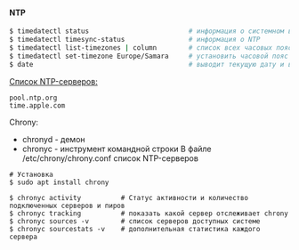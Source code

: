 #### NTP


```bash
$ timedatectl status                         # информация о системном времени
$ timedatectl timesync-status                # информация о NTP 
$ timedatectl list-timezones | column        # список всех часовых поясов из каталога /usr/share/zoneinfo/
$ timedatectl set-timezone Europe/Samara     # установить часовой пояс
$ date                                       # выводит текущую дату и время
```

[Список NTP-серверов:](https://support.ntp.org/Servers/StratumTwoTimeServers)
```
pool.ntp.org
time.apple.com
```

Chrony:
- chronyd - демон
- chronyc - инструмент командной строки
В файле /etc/chrony/chrony.conf список NTP-серверов
```
# Установка
$ sudo apt install chrony

$ chronyc activity          # Статус активности и количество подключенных серверов и пиров
$ chronyc tracking          # показать какой сервер отслеживает chrony
$ chronyc sources -v        # список серверов доступных системе
$ chronyc sourcestats -v    # дополнительная статистика каждого сервера
```

